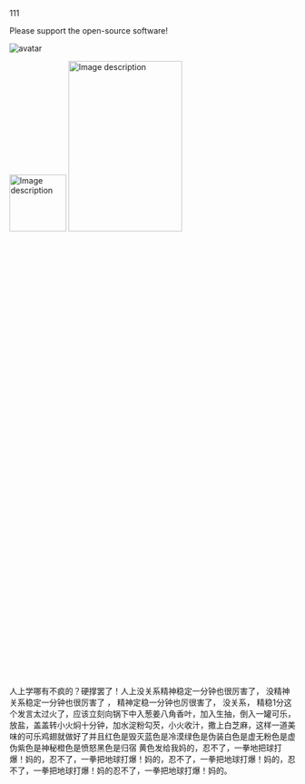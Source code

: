111

Please support the open-source software! 

![avatar](https://www.zotero.org/static/images/promote/zotero-logo-128x31.png)

<img src="https://www.mozilla.org/media/img/trademarks/mozilla-logo-tm.731d4dab7347.svg" alt="Image description" width="100" height="100" />
<img src="https://kde.org/stuff/clipart/logo/kde-logo-grey-w-slug-2200x3000.png" alt="Image description" width="200" height="300" />

\
\
\
\
\
\
\
\
\
\
\
\
\
\
\
\
\
\
\
\
\
\
\
\
\
\
\
\
\
\
\
\
\
\
\
\
\
\
\
\
\
\
\
\
\
\
人上学哪有不疯的？硬撑罢了！人上没关系精神稳定一分钟也很厉害了， 没精神关系稳定一分钟也很厉害了 ， 精神定稳一分钟也厉很害了， 没关系， 精稳1分这个发言太过火了，应该立刻向锅下中入葱姜八角香叶，加入生抽，倒入一罐可乐，放盐，盖盖转小火焖十分钟，加水淀粉勾芡，小火收汁，撒上白芝麻，这样一道美味的可乐鸡翅就做好了并且红色是毁灭蓝色是冷漠绿色是伪装白色是虚无粉色是虚伪紫色是神秘橙色是愤怒黑色是归宿 黄色发给我妈的，忍不了，一拳地把球打爆！妈的，忍不了，一拳把地球打爆！妈的，忍不了，一拳把地球打爆！妈的，忍不了，一拳把地球打爆！妈的忍不了，一拳把地球打爆！妈的。
